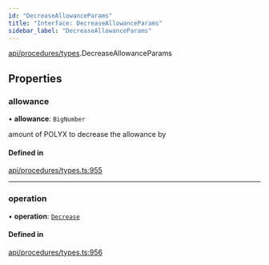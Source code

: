 ```yaml
---
id: "DecreaseAllowanceParams"
title: "Interface: DecreaseAllowanceParams"
sidebar_label: "DecreaseAllowanceParams"
---
```


[api/procedures/types](../../../../../modules/API/Procedures/Types/Types.md).DecreaseAllowanceParams

## Properties

### allowance

• **allowance**: `BigNumber`

amount of POLYX to decrease the allowance by

#### Defined in

[api/procedures/types.ts:955](https://github.com/PolymeshAssociation/polymesh-sdk/blob/de58d40fd/src/api/procedures/types.ts#L955)

___

### operation

• **operation**: [`Decrease`](../../../../../enums/API/Procedures/Types/AllowanceOperation/AllowanceOperation.md#decrease)

#### Defined in

[api/procedures/types.ts:956](https://github.com/PolymeshAssociation/polymesh-sdk/blob/de58d40fd/src/api/procedures/types.ts#L956)
